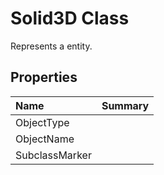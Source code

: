 # Solid3D Class

Represents a <see cref="T:ACadSharp.Entities.Solid" /> entity.

## Properties

| Name | Summary | 
| :- | :- | 
| ObjectType |  | 
| ObjectName |  | 
| SubclassMarker |  | 

